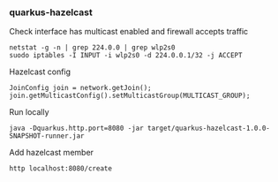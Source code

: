 ### quarkus-hazelcast

Check interface has multicast enabled and firewall accepts traffic
```
netstat -g -n | grep 224.0.0 | grep wlp2s0
suodo iptables -I INPUT -i wlp2s0 -d 224.0.0.1/32 -j ACCEPT
```

Hazelcast config
```
JoinConfig join = network.getJoin();
join.getMulticastConfig().setMulticastGroup(MULTICAST_GROUP);
```

Run locally
```
java -Dquarkus.http.port=8080 -jar target/quarkus-hazelcast-1.0.0-SNAPSHOT-runner.jar
```

Add hazelcast member
```asciidoc
http localhost:8080/create
```
